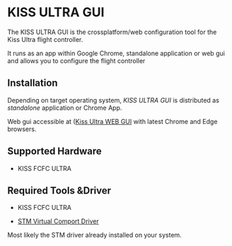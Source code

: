 # KISS ULTRA GUI

The KISS ULTRA GUI is the crossplatform/web configuration tool for the Kiss Ultra flight controller.

It runs as an app within Google Chrome, standalone application or web gui and allows you to configure the flight controller


## Installation

Depending on target operating system, _KISS ULTRA GUI_ is distributed as _standalone_ application or Chrome App.

Web gui accessible at ([Kiss Ultra WEB GUI](https://ultra.anuta.org) with latest Chrome and Edge browsers.

## Supported Hardware

- KISS FCFC ULTRA

## Required Tools &Driver

- KISS FCFC ULTRA
 * [STM Virtual Comport Driver](http://www.st.com/en/development-tools/stsw-stm32102.html)

Most likely the STM driver already installed on your system.
